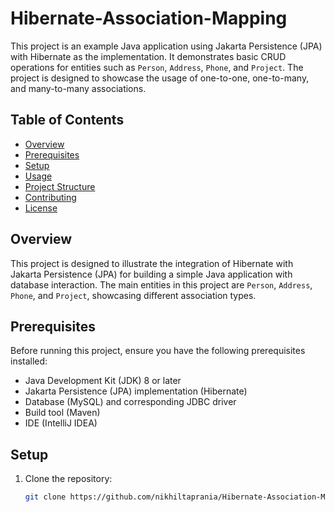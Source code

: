 # Hibernate-Association-Mapping

This project is an example Java application using Jakarta Persistence (JPA) with Hibernate as the implementation. It demonstrates basic CRUD operations for entities such as `Person`, `Address`, `Phone`, and `Project`. The project is designed to showcase the usage of one-to-one, one-to-many, and many-to-many associations.

## Table of Contents

- [Overview](#overview)
- [Prerequisites](#prerequisites)
- [Setup](#setup)
- [Usage](#usage)
- [Project Structure](#project-structure)
- [Contributing](#contributing)
- [License](#license)

## Overview

This project is designed to illustrate the integration of Hibernate with Jakarta Persistence (JPA) for building a simple Java application with database interaction. The main entities in this project are `Person`, `Address`, `Phone`, and `Project`, showcasing different association types.

## Prerequisites

Before running this project, ensure you have the following prerequisites installed:

- Java Development Kit (JDK) 8 or later
- Jakarta Persistence (JPA) implementation (Hibernate)
- Database (MySQL) and corresponding JDBC driver
- Build tool (Maven)
- IDE (IntelliJ IDEA)

## Setup

1. Clone the repository:

   ```bash
   git clone https://github.com/nikhiltaprania/Hibernate-Association-Mapping.git